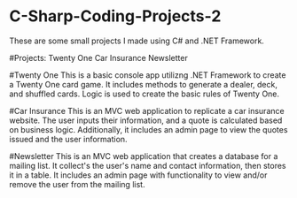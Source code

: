 # C-Sharp-Coding-Projects-2
  These are some small projects I made using C# and .NET Framework.
  
#Projects:
Twenty One
Car Insurance
Newsletter

#Twenty One
This is a basic console app utilizng .NET Framework to create a Twenty One card game. It includes methods to generate a dealer, deck, and shuffled cards. Logic is used to create the basic rules of Twenty One.

#Car Insurance
This is an MVC web application to replicate a car insurance website. The user inputs their information, and a quote is calculated based on business logic. Additionally, it includes an admin page to view the quotes issued and the user information.

#Newsletter
This is an MVC web application that creates a database for a mailing list. It collect's the user's name and contact information, then stores it in a table. It includes an admin page with functionality to view and/or remove the user from the mailing list.
